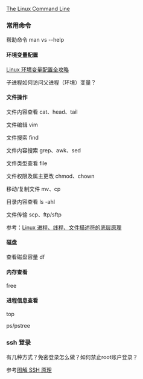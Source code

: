 [The Linux Command Line](https://www.kancloud.cn/thinkphp/linux-command-line)

### 常用命令

帮助命令 man  vs --help

#### 环境变量配置

[Linux 环境变量配置全攻略](https://mp.weixin.qq.com/s?__biz=MzI4MDEwNzAzNg==&mid=2649451028&idx=2&sn=5be74f9de3f480f9ad4c7ece04befdff&chksm=f3a24b67c4d5c2714207da434b47fd0dd2681fa6c216ef2c9e2577a192b69471fa7397a41913&scene=132#wechat_redirect)

子进程如何访问父进程（环境）变量？

#### 文件操作

文件内容查看 cat、head、tail

文件编辑 vim

文件搜索 find

文件内容搜索 grep、awk、sed

文件类型查看 file

文件权限及属主更改 chmod、chown

移动/复制文件 mv、cp

目录内容查看 ls -ahl

文件传输 scp、ftp/sftp

参考：[Linux 进程、线程、文件描述符的底层原理](https://mp.weixin.qq.com/s/doKM1ueDz9Ut_jfVTBbOJQ)

#### 磁盘

查看磁盘容量 df

#### 内存查看

free

#### 进程信息查看

top

ps/pstree



### ssh 登录

有几种方式？免密登录怎么做？如何禁止root账户登录？

参考[图解 SSH 原理](https://mp.weixin.qq.com/s?__biz=MzI3MTI2NzkxMA==&mid=2247487942&idx=1&sn=c46f510ff119bd0bdfe30689f0398854&chksm=eac530efddb2b9f9a8b1bf08454084d68b200dc7d4d999fa65d0d1ed69e78c386a26331533ea&mpshare=1&scene=1&srcid=0717tNKunOWIHONN04dsyFgm&sharer_sharetime=1565775380935&sharer_shareid=266dc9451fd28ecaad4697cc057771d2&key=f8a84d04edd3d2627c2d51c9c20364a8bd050f0a5ca9f829c5af707ece4562aacd7b4fdbbec1b7c84456c246b76557464b98cb1e0f54505984994db9af068c8e5f2bdd283b7ac92eac272e3a4432b665&ascene=1&uin=MTI5MDA0NDAwOA%3D%3D&devicetype=Windows+10&version=62060833&lang=zh_CN&pass_ticket=VfTZzibTuvTk6Edv7m13QePmjxNCsWe1iJ8Cn5e7klB%2B5DWIlJVve3rADmcSPJu6)